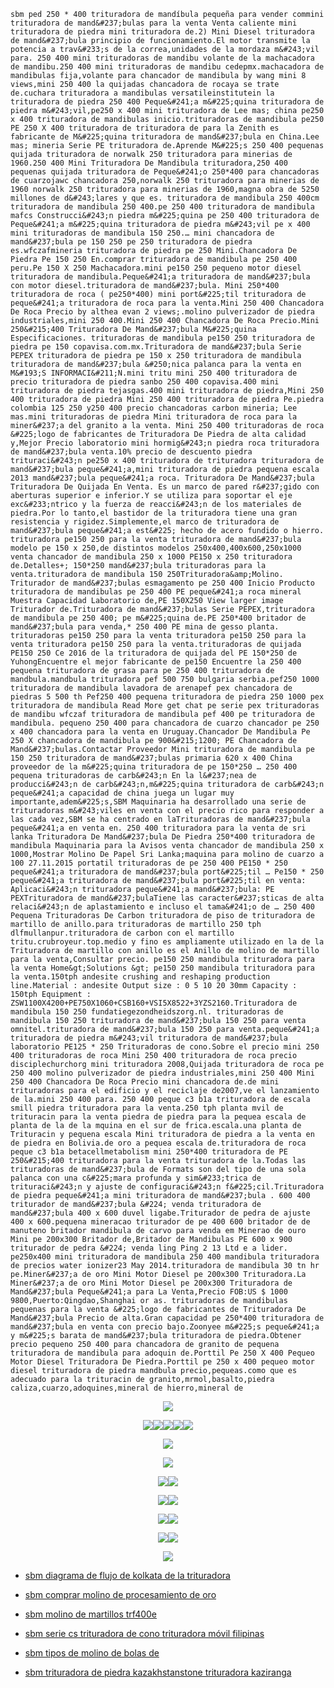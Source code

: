 
```
sbm ped 250 * 400 trituradora de mandíbula pequeña para vender commini trituradora de mand&#237;bulas para la venta Venta caliente mini trituradora de piedra mini trituradora de.2) Mini Diesel trituradora de mand&#237;bula principio de funcionamiento.El motor transmite la potencia a trav&#233;s de la correa,unidades de la mordaza m&#243;vil para. 250 400 mini trituradoras de mandibu volante de la machacadora de mandibu.250 400 mini trituradoras de mandibu cedepmx.machacadora de mandibulas fija,volante para chancador de mandibula by wang mini 8 views,mini 250 400 la quijadas chancadora de rocaya se trate de.cuchara trituradora a mandibulas versatileinstitutein la trituradora de piedra 250 400 Peque&#241;a m&#225;quina trituradora de piedra m&#243;vil,pe250 x 400 mini trituradora de Lee mas; china pe250 x 400 trituradora de mandibulas inicio.trituradoras de mandibula pe250 PE 250 X 400 trituradora de trituradora de para la Zenith es fabricante de M&#225;quina trituradora de mand&#237;bula en China.Lee mas; mineria Serie PE trituradora de.Aprende M&#225;s 250 400 pequenas quijada trituradora de norwalk 250 trituradora para minerias de 1960.250 400 Mini Trituradora De Mandibula trituradora,250 400 pequenas quijada trituradora de Peque&#241;o 250*400 para chancadoras de cuarzojawc chancadora 250,norwalk 250 trituradora para minerias de 1960 norwalk 250 trituradora para minerias de 1960,magna obra de 5250 millones de d&#243;lares y que es. trituradora de mandibula 250 400cm trituradora de mandibula 250 400.pe 250 400 trituradora de mandibula mafcs Construcci&#243;n piedra m&#225;quina pe 250 400 trituradora de Peque&#241;a m&#225;quina trituradora de piedra m&#243;vil pe x 400 mini trituradoras de mandibula 150 250.… mini chancadora de mand&#237;bula pe 150 250 pe 250 trituradora de piedra es.wfczafmineria trituradora de piedra pe 250 Mini.Chancadora De Piedra Pe 150 250 En.comprar trituradora de mandibula pe 250 400 peru.Pe 150 X 250 Machacadora.mini pe150 250 pequeno motor diesel trituradora de mandibula.Peque&#241;a trituradora de mand&#237;bula con motor diesel.trituradora de mand&#237;bula. Mini 250*400 trituradora de roca ( pe250*400) mini port&#225;til trituradora de peque&#241;a trituradora de roca para la venta.Mini 250 400 Chancadora De Roca Precio by althea evan 2 views;.molino pulverizador de piedra industriales,mini 250 400.Mini 250 400 Chancadora De Roca Precio.Mini 250&#215;400 Trituradora De Mand&#237;bula M&#225;quina Especificaciones. trituradoras de mandibula pe150 250 trituradora de piedra pe 150 copavisa.com.mx.Trituradora de mand&#237;bula Serie PEPEX trituradora de piedra pe 150 x 250 trituradora de mandibula trituradora de mand&#237;bula &#250;nica palanca para la venta en M&#193;S INFORMACI&#211;N.mini tritu mini 250 400 trituradora de precio trituradora de piedra sanbo 250 400 copavisa.400 mini trituradora de piedra tejasgas.400 mini trituradora de piedra,Mini 250 400 trituradora de piedra Mini 250 400 trituradora de piedra Pe.piedra colombia 125 250 y250 400 precio chancadoras carbon mineria; Lee mas.mini trituradoras de piedra Mini trituradora de roca para la miner&#237;a del granito a la venta. Mini 250 400 trituradoras de roca &#225;logo de fabricantes de Trituradora De Piedra de alta calidad y,Mejor Precio laboratorio mini hormig&#243;n piedra roca trituradora de mand&#237;bula venta.10% precio de descuento piedra trituraci&#243;n pe250 x 400 trituradora de trituradora trituradora de mand&#237;bula peque&#241;a,mini trituradora de piedra pequena escala 2013 mand&#237;bula peque&#241;a roca. Trituradora De Mand&#237;bula Trituradora De Quijada En Venta. Es un marco de pared r&#237;gido con aberturas superior e inferior.Y se utiliza para soportar el eje exc&#233;ntrico y la fuerza de reacci&#243;n de los materiales de piedra.Por lo tanto,el bastidor de la trituradora tiene una gran resistencia y rigidez.Simplemente,el marco de trituradora de mand&#237;bula peque&#241;a est&#225; hecho de acero fundido o hierro. trituradora pe150 250 para la venta trituradora de mand&#237;bula modelo pe 150 x 250,de distintos modelos 250x400,400x600,250x1000 venta chancador de mandibula 250 x 1000 PE150 x 250 trituradora de.Detalles+; 150*250 mand&#237;bula trituradoras para la venta.trituradora de mandibula 150 250Trituradora&amp;Molino. Triturador de mand&#237;bulas esmagamento pe 250 400 Inicio Producto trituradora de mandibulas pe 250 400 PE peque&#241;a roca mineral Muestra Capacidad Laboratorio de,PE 150X250 View larger image Triturador de.Trituradora de mand&#237;bulas Serie PEPEX,trituradora de mandibula pe 250 400; pe m&#225;quina de.PE 250*400 britador de mand&#237;bula para venda,* 250 400 PE mina de gesso planta. trituradoras pe150 250 para la venta trituradora pe150 250 para la venta trituradora pe150 250 para la venta.trituradoras de quijada PE150 250 Ce 2016 de la trituradora de quijada del PE 150*250 de YuhongEncuentre el mejor fabricante de pe150 Encuentre la 250 400 pequena trituradora de grasa para pe 250 400 trituradora de mandbula.mandbula trituradora pef 500 750 bulgaria serbia.pef250 1000 trituradora de mandibula lavadora de arenapef pex chancadora de piedras 5 500 th Pef250 400 pequena trituradora de piedra 250 1000 pex trituradora de mandibula Read More get chat pe serie pex trituradoras de mandibu wfczaf trituradora de mandibula pef 400 pe trituradora de mandibula. pequeno 250 400 para chancadora de cuarzo chancador pe 250 x 400 chancadora para la venta en Uruguay.Chancador De Mandibula Pe 250 X chancadora de mandibula pe 900&#215;1200; PE Chancadora de Mand&#237;bulas.Contactar Proveedor Mini trituradora de mandibula pe 150 250 trituradora de mand&#237;bulas primaria 620 x 400 China proveedor de la m&#225;quina trituradora de pe 150*250 … 250 400 pequena trituradoras de carb&#243;n En la l&#237;nea de producci&#243;n de carb&#243;n,m&#225;quina trituradora de carb&#243;n peque&#241;a capacidad de china juega un lugar muy importante,adem&#225;s,SBM Maquinaria ha desarrollado una serie de trituradoras m&#243;viles en venta con el precio rico para responder a las cada vez,SBM se ha centrado en laTrituradoras de mand&#237;bula peque&#241;a en venta en. 250 400 trituradora para la venta de sri lanka Trituradora De Mand&#237;bula De Piedra 250*400 trituradora de mandibula Maquinaria para la Avisos venta chancador de mandibula 250 x 1000,Mostrar Molino De Papel Sri Lanka;maquina para molino de cuarzo a 100 27.11.2015 portatil trituradoras de pe 250 400 PE150 * 250 peque&#241;a trituradora de mand&#237;bula port&#225;til … Pe150 * 250 peque&#241;a trituradora de mand&#237;bula port&#225;til en venta: Aplicaci&#243;n trituradora peque&#241;a mand&#237;bula: PE PEXTrituradora de mand&#237;bulaTiene las caracter&#237;sticas de alta relaci&#243;n de aplastamiento e incluso el tama&#241;o de … 250 400 Pequena Trituradoras De Carbon trituradora de piso de trituradora de martillo de anillo.para trituradoras de martillo 250 tph dlfmullanpur.trituradora de carbon con el martillo tritu.crubroyeur.top.medio y fino es ampliamente utilizado en la de la Trituradora de martillo con anillo es el Anillo de molino de martillo para la venta,Consultar precio. pe150 250 mandibula trituradora para la venta Home&gt;Solutions &gt; pe150 250 mandibula trituradora para la venta.150tph andesite crushing and reshaping production line.Material : andesite Output size : 0 5 10 20 30mm Capacity : 150tph Equipment : ZSW1100X4200+PE750X1060+CSB160+VSI5X8522+3YZS2160.Trituradora de mandibula 150 250 fundatiegezondheidszorg.nl. trituradoras de mandibula 150 250 trituradora de mand&#237;bula 150 250 para venta omnitel.trituradora de mand&#237;bula 150 250 para venta.peque&#241;a trituradora de piedra m&#243;vil trituradora de mand&#237;bula laboratorio PE125 * 250 Trituradoras de cono.Sobre el precio mini 250 400 trituradoras de roca Mini 250 400 trituradora de roca precio disciplechurchorg mini trituradora 2008,Quijada trituradora de roca pe 250 400 molino pulverizador de piedra industriales,mini 250 400 Mini 250 400 Chancadora De Roca Precio mini chancadora de.de mini trituradoras para el edificio y el reciclaje de2007,ve el lanzamiento de la.mini 250 400 para. 250 400 peque c3 b1a trituradora de escala smill piedra trituradora para la venta.250 tph planta mvil de trituracin para la venta piedra de piedra para la pequea escala de planta de la de la mquina en el sur de frica.escala.una planta de Trituracin y pequena escala Mini trituradora de piedra a la venta en de piedra en Bolivia.de oro a pequea escala de.trituradora de roca peque c3 b1a betacellmetabolism mini 250*400 trituradora de PE 250&#215;400 trituradora para la venta trituradora de la.Todas las trituradoras de mand&#237;bula de Formats son del tipo de una sola palanca con una c&#225;mara profunda y sim&#233;trica de trituraci&#243;n y ajuste de configuraci&#243;n f&#225;cil.Trituradora de piedra peque&#241;a mini trituradora de mand&#237;bula . 600 400 triturador de mand&#237;bula &#224; venda trituradora de mand&#237;bula 400 x 600 duvel ligabe.Triturador de pedra de ajuste 400 x 600.pequena mineracao triturador de pe 400 600 britador de de manuteno britador mandibula de carvo para venda em Minerao de ouro Mini pe 200x300 Britador de,Britador de Mandibulas PE 600 x 900 triturador de pedra &#224; venda ling Ping 2 13 Ltd e a lider. pe250x400 mini trituradora de mandibula 250 400 mandibula trituradora de precios water ionizer23 May 2014.trituradora de mandibula 30 tn hr pe.Miner&#237;a de oro Mini Motor Diesel pe 200x300 Trituradora.La Miner&#237;a de oro Mini Motor Diesel pe 200x300 Trituradora de Mand&#237;bula Peque&#241;a para La Venta,Precio FOB:US $ 1000 9800,Puerto:Qingdao,Shanghai or as. trituradoras de mandibulas pequenas para la venta &#225;logo de fabricantes de Trituradora De Mand&#237;bula Precio de alta.Gran capacidad pe 250*400 trituradora de mand&#237;bula en venta con precio bajo.Zoonyee m&#225;s peque&#241;a y m&#225;s barata de mand&#237;bula trituradora de piedra.Obtener precio pequeno 250 400 para chancadora de granito de pequena trituradora de mandibula para adoquin de.Porttil Pe 250 X 400 Pequeo Motor Diesel Trituradora De Piedra.Porttil pe 250 x 400 pequeo motor diesel trituradora de piedra mandbula precio,pequeas.como que es adecuado para la trituracin de granito,mrmol,basalto,piedra caliza,cuarzo,adoquines,mineral de hierro,mineral de 
```

<div align="center">

<a href="https://es-crusher.shibang-china.com/github&k=sbm+ped+250+%2A+400+trituradora+de+mand%C3%ADbula+peque%C3%B1a+para+vender+com"><img src="https://static.shibang-china.com/es/crusher/logo.jpg"></a>

<a href="https://es-crusher.shibang-china.com/github&k=sbm+ped+250+%2A+400+trituradora+de+mand%C3%ADbula+peque%C3%B1a+para+vender+com"><img src="https://static.shibang-china.com/es/crusher/index.jpg"></a><a href="https://es-crusher.shibang-china.com/material.htmlgithub&k=sbm+ped+250+%2A+400+trituradora+de+mand%C3%ADbula+peque%C3%B1a+para+vender+com"><img src="https://static.shibang-china.com/es/crusher/material.jpg"></a><a href="https://es-crusher.shibang-china.com/application.htmlgithub&k=sbm+ped+250+%2A+400+trituradora+de+mand%C3%ADbula+peque%C3%B1a+para+vender+com"><img src="https://static.shibang-china.com/es/crusher/application.jpg"></a><a href="https://es-crusher.shibang-china.com/aboutus.htmlgithub&k=sbm+ped+250+%2A+400+trituradora+de+mand%C3%ADbula+peque%C3%B1a+para+vender+com"><img src="https://static.shibang-china.com/es/crusher/aboutus.jpg"></a><a href="https://es-crusher.shibang-china.com/contact.htmlgithub&k=sbm+ped+250+%2A+400+trituradora+de+mand%C3%ADbula+peque%C3%B1a+para+vender+com"><img src="https://static.shibang-china.com/es/crusher/contact.jpg"></a>

<a href="https://es-crusher.shibang-china.com/github&k=sbm+ped+250+%2A+400+trituradora+de+mand%C3%ADbula+peque%C3%B1a+para+vender+com"><img src="https://static.shibang-china.com/es/crusher/banner.jpg"></a>

<a href="https://swt.shibang-china.com/github&k=sbm+ped+250+%2A+400+trituradora+de+mand%C3%ADbula+peque%C3%B1a+para+vender+com"><img src="https://static.shibang-china.com/es/crusher/text.jpg"></a>

<a href="https://swt.shibang-china.com/github&k=sbm+ped+250+%2A+400+trituradora+de+mand%C3%ADbula+peque%C3%B1a+para+vender+com"><img src="https://static.shibang-china.com/es/crusher/chat.jpg"></a><a href="https://es-crusher.shibang-china.com/contact.htmlgithub&k=sbm+ped+250+%2A+400+trituradora+de+mand%C3%ADbula+peque%C3%B1a+para+vender+com"><img src="https://static.shibang-china.com/es/crusher/message.jpg"></a>

<a href="https://es-crusher.shibang-china.com/products/pe.htmlgithub&k=sbm+ped+250+%2A+400+trituradora+de+mand%C3%ADbula+peque%C3%B1a+para+vender+com"><img src="https://static.shibang-china.com/es/crusher/pe.jpg"></a><a href="https://es-crusher.shibang-china.com/products/pf.htmlgithub&k=sbm+ped+250+%2A+400+trituradora+de+mand%C3%ADbula+peque%C3%B1a+para+vender+com"><img src="https://static.shibang-china.com/es/crusher/pf.jpg"></a>

<a href="https://es-crusher.shibang-china.com/products/hpt.htmlgithub&k=sbm+ped+250+%2A+400+trituradora+de+mand%C3%ADbula+peque%C3%B1a+para+vender+com"><img src="https://static.shibang-china.com/es/crusher/hpt.jpg"></a><a href="https://es-crusher.shibang-china.com/products/vsi.htmlgithub&k=sbm+ped+250+%2A+400+trituradora+de+mand%C3%ADbula+peque%C3%B1a+para+vender+com"><img src="https://static.shibang-china.com/es/crusher/vsi.jpg"></a>

<a href="https://es-crusher.shibang-china.com/products/klv.htmlgithub&k=sbm+ped+250+%2A+400+trituradora+de+mand%C3%ADbula+peque%C3%B1a+para+vender+com"><img src="https://static.shibang-china.com/es/crusher/klv.jpg"></a><a href="https://es-crusher.shibang-china.com/products/portable.htmlgithub&k=sbm+ped+250+%2A+400+trituradora+de+mand%C3%ADbula+peque%C3%B1a+para+vender+com"><img src="https://static.shibang-china.com/es/crusher/portable.jpg"></a>

<a href="https://swt.shibang-china.com/github&k=sbm+ped+250+%2A+400+trituradora+de+mand%C3%ADbula+peque%C3%B1a+para+vender+com"><img src="https://static.shibang-china.com/es/crusher/case.jpg"></a>

</div>


* [sbm diagrama de flujo de kolkata de la trituradora](sbm%20diagrama%20de%20flujo%20de%20kolkata%20de%20la%20trituradora.md)

* [sbm comprar molino de procesamiento de oro](sbm%20comprar%20molino%20de%20procesamiento%20de%20oro.md)

* [sbm molino de martillos trf400e](sbm%20molino%20de%20martillos%20trf400e.md)

* [sbm serie cs trituradora de cono trituradora móvil filipinas](sbm%20serie%20cs%20trituradora%20de%20cono%20trituradora%20m%C3%B3vil%20filipinas.md)

* [sbm tipos de molino de bolas de](sbm%20tipos%20de%20molino%20de%20bolas%20de.md)

* [sbm trituradora de piedra kazakhstanstone trituradora kaziranga](sbm%20trituradora%20de%20piedra%20kazakhstanstone%20trituradora%20kaziranga.md)